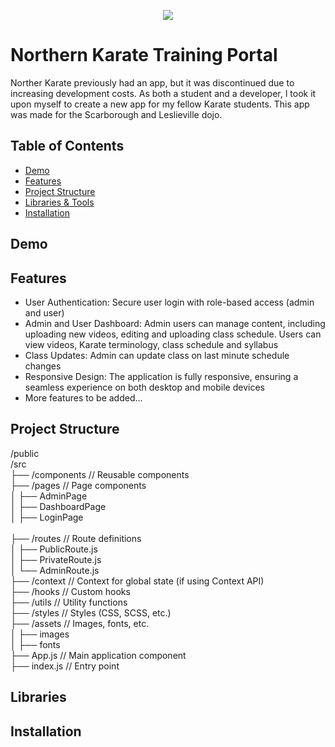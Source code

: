 <p align="center">
  <img src="[https://encrypted-tbn0.gstatic.com/images?q=tbn:ANd9GcTpMRdDv95dKumIXJeMeUvvWzJO6fkuNGpFdw&s](https://camo.githubusercontent.com/4baa988ea66778f288650492a114f2a114c147c1673952d51de30bb817300779/68747470733a2f2f746865636f646562797465732e636f6d2f77702d636f6e74656e742f77656270632d70617373746872752e7068703f7372633d687474703a2f2f746865636f646562797465732e636f6d2f77702d636f6e74656e742f75706c6f6164732f323032332f30322f66726f6e74656e642d6d656e746f722d7265766965772e706e67266e6f63616368653d31)"/>
</p>

# Northern Karate Training Portal 

Norther Karate previously had an app, but it was discontinued due to increasing development costs. As both a student and a developer, I took it upon myself to create a new app for my fellow Karate students. This app was made for the Scarborough and Leslieville dojo.

## Table of Contents
- [Demo](#demo)
- [Features](#features)
- [Project Structure](#project-structure)
- [Libraries & Tools](#libraries)
- [Installation](#installation)

## Demo

## Features
<ul>
  <li>User Authentication: Secure user login with role-based access (admin and user)</li>
  <li>Admin and User Dashboard: Admin users can manage content, including uploading new videos, editing and uploading class schedule. Users can view videos, Karate terminology, class schedule and syllabus</li>
  <li>Class Updates: Admin can update class on last minute schedule changes</li>
  <li>Responsive Design: The application is fully responsive, ensuring a seamless experience on both desktop and mobile devices</li>
  <li>More features to be added...</li>
</ul>

## Project Structure
/public<br/>
/src<br/>
  ├── /components       // Reusable components<br/>
  ├── /pages            // Page components<br/>
      │   ├── AdminPage<br/>
      │   ├── DashboardPage<br/>
      │   ├── LoginPage<br/>  
  ├── /routes           // Route definitions<br/>
  │   ├── PublicRoute.js<br/>
  │   ├── PrivateRoute.js<br/>
  │   └── AdminRoute.js <br/>
  ├── /context          // Context for global state (if using Context API)<br/>
  ├── /hooks            // Custom hooks<br/>
  ├── /utils            // Utility functions<br/>
  ├── /styles           // Styles (CSS, SCSS, etc.)<br/>
  ├── /assets           // Images, fonts, etc.<br/>
      │   ├── images<br/>
      │   ├── fonts<br/>
  ├── App.js            // Main application component<br/>
  ├── index.js          // Entry point<br/>

## Libraries

## Installation
